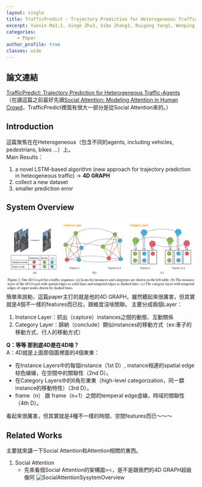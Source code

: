 ```yaml
---
layout: single
title: TrafficPredict - Trajectory Prediction for Heterogeneous Traffic-Agents
excerpt: Yuexin Ma1;2, Xinge Zhu3, Sibo Zhang1, Ruigang Yang1, Wenping Wang2, Dinesh Manocha
categories:
    - Paper
author_profile: true
classes: wide
---
```


## 論文連結
[TrafficPredict: Trajectory Prediction for Heterogeneous Traffic-Agents](https://arxiv.org/pdf/1811.02146.pdf)<br>
（在讀這篇之前最好先讀[Social Attention: Modeling Attention in Human Crowd](https://arxiv.org/pdf/1710.04689.pdf)，TrafficPredict裡面有很大一部分是從Social Attention來的。）

## Introduction
這篇聚焦在在Heterogeneous（包含不同的agents, including vehicles, pedestrians, bikes ...）上。<br>
Main Results：
1. a novel LSTM-based algorithm (new approach for trajectory prediction in heteogeneous traffic) -> **4D GRAPH**
2. collect a  new dataset
3. smaller prediction error

## System Overview
![system_overview](https://raw.githubusercontent.com/fumchin/myblog/master/assets/images/post_images/papers/TrafficPredict/system_overview.png)
簡單來說勒，這篇paper主打的就是他的4D GRAPH，雖然聽起來很厲害，但其實就是4個不一樣的features而已拉，跟維度沒啥關聯。
主要分成兩個Layer：
1. Instance Layer：抓出（capture）instances之間的動態、互動關係
2. Category Layer：歸納（conclude）類似instances的移動方式（ex:車子的移動方式、行人的移動方式）

**Q：等等 那到底4D是在4D啥？**  
A：4D就是上面那個圖裡面的4個東東：  
* 在Instance Layers中的每個instance（1st D）, instance相連的spatial edge棕色線線，在空間中的關聯性（2nd D）。
* 在Category Layers中的6角形東東（high-level categorization，同一纇instance的移動特性）（3rd D）。
* frame（n） 跟 frame（n+1）之間的temperal edge虛線，時域的關聯性（4th D）。

看起來很厲害，但其實就是4種不一樣的時間、空間features而已～～～

## Related Works
主要就來講一下Social Attention和Attention相關的東西。
1. Social Attention
    * 先來看個Social Attention的架構圖><，是不是跟我們的4D GRAPH超級像阿
    ![SocialAttentionSysytemOverview]()
